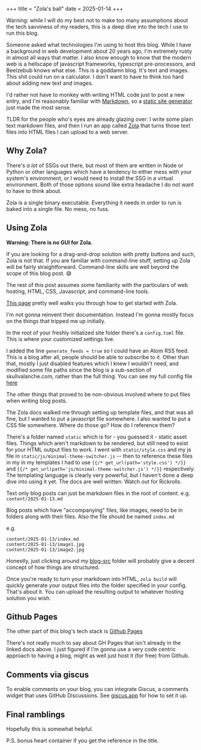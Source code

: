 +++
title = "Zola's ball"
date = 2025-01-14
+++

Warning: while I will do my best not to make too many assumptions about the tech savviness of my readers, this is a deep dive into the tech I use to run this blog.

Someone asked what technologies I'm using to host this blog. While I have a background in web development about 20 years ago, I'm extremely rusty in almost all ways that matter. I also know enough to know that the modern web is a hellscape of javascript frameworks, typescript pre-processors, and Beelzebub knows what else. This is a goddamn blog. It's text and images. This shit could run on a calculator. I don't want to have to think too hard about adding new text and images.

I'd rather not have to monkey with writing HTML code just to post a new entry, and I'm reasonably familiar with [Markdown](https://www.markdownguide.org/), so a [static site generator](https://en.wikipedia.org/wiki/Static_site_generator) just made the most sense.

TLDR for the people who's eyes are already glazing over: I write some plain text markdown files, and then I run an app called [Zola](https://getzola.org) that turns those text files into HTML files I can upload to a web server.

## Why Zola?

There's _a lot_ of SSGs out there, but most of them are written in Node or Python or other languages which have a tendency to either mess with your system's environment, or I would need to install the SSG in a virtual environment. Both of those options sound like extra headache I do not want to have to think about.

Zola is a single binary executable. Everything it needs in order to run is baked into a single file. No mess, no fuss.

## Using Zola

**Warning: There is no GUI for Zola.** 

If you are looking for a drag-and-drop solution with pretty buttons and such, Zola is not that. If you are familiar with command-line stuff, setting up Zola will be fairly straightforward. Command-line skills are well beyond the scope of this blog post. 😅 

The rest of this post assumes some familiarity with the particulars of web hosting, HTML, CSS, Javascript, and command-line tools.

[This page](https://www.getzola.org/documentation/getting-started/overview/#first-steps-with-zola) pretty well walks you through how to get started with Zola.

I'm not gonna reinvent their documentation. Instead I'm gonna mostly focus on the things that tripped me up initially.

In the root of your freshly initialized site folder there's a `config.toml` file. This is where your customized settings live.

I added the line `generate_feeds = true` so I could have an Atom RSS feed. This is a blog after all, people should be able to subscribe to it. Other than that, mostly I just disabled features which I knew I wouldn't need, and modified some file paths since the blog is a sub-section of skullvalanche.com, rather than the full thing. You can see my full config file [here](https://github.com/skullvalanche/skullvalanche.github.io/blob/main/blog-src/config.toml)

The other things that proved to be non-obvious involved where to put files when writing blog posts.

The Zola docs walked me through setting up template files, and that was all fine, but I wanted to put a javascript file somewhere. I also wanted to put a CSS file somewhere. Where do those go? How do I reference them?

There's a folder named `static` which is for - you guessed it - static asset files. Things which aren't markdown to be rendered, but still need to exist for your HTML output files to work. I went with `static/style.css` and my js file in `static/js/minimal-theme-switcher.js` -- then to reference these files in my in my templates I had to use `{{/* get_url(path='style.css') */}}` and `{{/* get_url(path='js/minimal-theme-switcher.js') */}}` respectively. The templating language is clearly very powerful, but I haven't done a deep dive into using it yet. The docs are well written. Watch out for Rickrolls.

Text only blog posts can just be markdown files in the root of content. e.g. `content/2025-01-13.md`

Blog posts which have "accompanying" files, like images, need to be in folders along with their files. Also the file should be named `index.md`

e.g. 
```
content/2025-01-13/index.md
content/2025-01-13/image1.jpg
content/2025-01-13/image2.jpg
```

Honestly, just clicking around my [blog-src](https://github.com/skullvalanche/skullvalanche.github.io/tree/main/blog-src) folder will probably give a decent concept of how things are structured.

Once you're ready to turn your markdown into HTML, `zola build` will quickly generate your output files into the folder specified in your config. That's about it. You can upload the resulting output to whatever hosting solution you wish.

## Github Pages

The other part of this blog's tech stack is [Github Pages](https://pages.github.com)

There's not really much to say about GH Pages that isn't already in the linked docs above. I just figured if I'm gonna use a very code centric approach to having a blog, might as well just host it (for free) from Github.


## Comments via giscus

To enable comments on your blog, you can integrate Giscus, a comments widget that uses GitHub Discussions. See [giscus.app](https://giscus.app) for how to set it up.

## Final ramblings

Hopefully this is somewhat helpful.

P.S. bonus heart container if you get the reference in the title.
